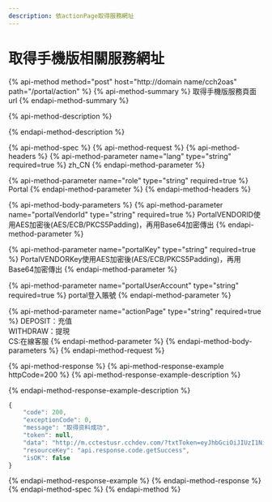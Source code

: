 ```yaml
---
description: 依actionPage取得服務網址
---
```


# 取得手機版相關服務網址

{% api-method method="post" host="http://domain name/cch2oas" path="/portal/action" %}
{% api-method-summary %}
取得手機版服務頁面url
{% endapi-method-summary %}

{% api-method-description %}

{% endapi-method-description %}

{% api-method-spec %}
{% api-method-request %}
{% api-method-headers %}
{% api-method-parameter name="lang" type="string" required=true %}
zh\_CN
{% endapi-method-parameter %}

{% api-method-parameter name="role" type="string" required=true %}
Portal
{% endapi-method-parameter %}
{% endapi-method-headers %}

{% api-method-body-parameters %}
{% api-method-parameter name="portalVendorId" type="string" required=true %}
PortalVENDORID使用AES加密後\(AES/ECB/PKCS5Padding\)，再用Base64加密傳出
{% endapi-method-parameter %}

{% api-method-parameter name="portalKey" type="string" required=true %}
PortalVENDORKey使用AES加密後\(AES/ECB/PKCS5Padding\)，再用Base64加密傳出
{% endapi-method-parameter %}

{% api-method-parameter name="portalUserAccount" type="string" required=true %}
portal登入賬號
{% endapi-method-parameter %}

{% api-method-parameter name="actionPage" type="string" required=true %}
DEPOSIT：充值  
WITHDRAW：提現  
CS:在線客服
{% endapi-method-parameter %}
{% endapi-method-body-parameters %}
{% endapi-method-request %}

{% api-method-response %}
{% api-method-response-example httpCode=200 %}
{% api-method-response-example-description %}

{% endapi-method-response-example-description %}

```javascript
{
    "code": 200,
    "exceptionCode": 0,
    "message": "取得资料成功",
    "token": null,
    "data": "http://m.cctestusr.cchdev.com/?txtToken=eyJhbGciOiJIUzI1NiJ9.eyJ2ZW5kb3JJZCI6IkNDVEVTVCIsInNpdGVJZCI6IlNJVEUxIiwiYWNjb3VudCI6IlJEMTAzIiwiZXhwIjoxNTk5NjM1Njg3fQ.rY4HOkvF9M0xOTffvBfCkOBK4BUPn9mApdOuBV39Lp4&txtPage=depositFrame",
    "resourceKey": "api.response.code.getSuccess",
    "isOK": false
}
```
{% endapi-method-response-example %}
{% endapi-method-response %}
{% endapi-method-spec %}
{% endapi-method %}

